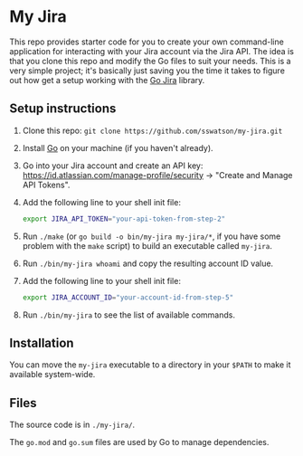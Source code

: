 
# My Jira

This repo provides starter code for you to create your own command-line application for interacting with your Jira account via the Jira API. The idea is that you clone this repo and modify the Go files to suit your needs. This is a very simple project; it's basically just saving you the time it takes to figure out how get a setup working with the [Go Jira](https://github.com/andygrunwald/go-jira) library.


## Setup instructions

1. Clone this repo: `git clone https://github.com/sswatson/my-jira.git`
2. Install [Go](https://golang.org/doc/install) on your machine (if you haven't already).
2. Go into your Jira account and create an API key: https://id.atlassian.com/manage-profile/security -> "Create and Manage API Tokens".
3. Add the following line to your shell init file:

    ```bash
    export JIRA_API_TOKEN="your-api-token-from-step-2"
    ```

4. Run `./make` (or `go build -o bin/my-jira my-jira/*`, if you have some problem with the `make` script) to build an executable called `my-jira`.
5. Run `./bin/my-jira whoami` and copy the resulting account ID value.
6. Add the following line to your shell init file:

    ```bash
    export JIRA_ACCOUNT_ID="your-account-id-from-step-5"
    ```

7. Run `./bin/my-jira` to see the list of available commands.

## Installation

You can move the `my-jira` executable to a directory in your `$PATH` to make it available system-wide.

## Files

The source code is in `./my-jira/`.

The `go.mod` and `go.sum` files are used by Go to manage dependencies.